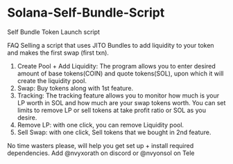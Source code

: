 # Solana-Self-Bundle-Script
Self Bundle Token Launch script

FAQ
Selling a script that uses JITO Bundles to add liquidity to your token and makes the first swap (first txn).
1. Create Pool + Add Liquidity: The program allows you to enter desired amount of base tokens(COIN) and quote tokens(SOL), upon which it will create the liquidity pool.
2. Swap: Buy tokens along with 1st feature.
3. Tracking: The tracking feature allows you to monitor how much is your LP worth in SOL and how much are your swap tokens worth. You can set limits to remove LP or sell  tokens at take profit ratio or SOL as you desire.
4. Remove LP: with one click, you can remove Liquidity pool.
5. Sell Swap: with one click, Sell tokens that we bought in 2nd feature.

No time wasters please, will help you get set up + install required dependencies.
Add @nvyxorath on discord or @nvyonsol on Tele
